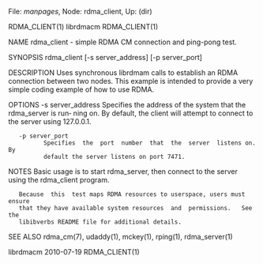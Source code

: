 File: *manpages*,  Node: rdma_client,  Up: (dir)

RDMA_CLIENT(1)                     librdmacm                    RDMA_CLIENT(1)



NAME
       rdma_client - simple RDMA CM connection and ping-pong test.

SYNOPSIS
       rdma_client [-s server_address] [-p server_port]

DESCRIPTION
       Uses synchronous librdmam calls to establish an RDMA connection between
       two nodes.  This example is intended to provide a  very  simple  coding
       example of how to use RDMA.

OPTIONS
       -s server_address
              Specifies the address of the system that the rdma_server is run‐
              ning on.  By default, the client will attempt to connect to  the
              server using 127.0.0.1.

       -p server_port
              Specifies  the  port  number  that  the  server  listens on.  By
              default the server listens on port 7471.

NOTES
       Basic usage is to start rdma_server, then connect to the  server  using
       the rdma_client program.

       Because  this  test maps RDMA resources to userspace, users must ensure
       that they have available system resources  and  permissions.   See  the
       libibverbs README file for additional details.

SEE ALSO
       rdma_cm(7), udaddy(1), mckey(1), rping(1), rdma_server(1)



librdmacm                         2010-07-19                    RDMA_CLIENT(1)
